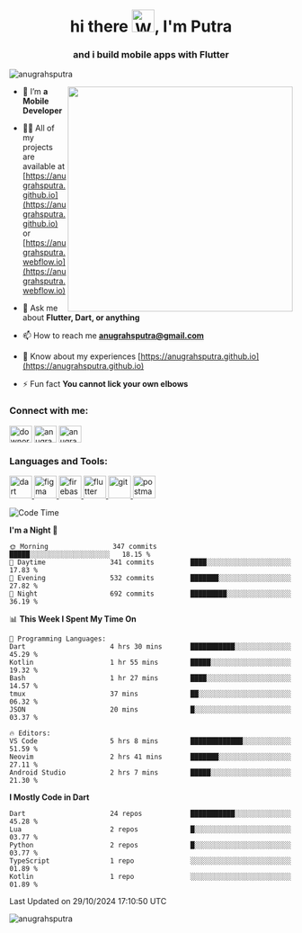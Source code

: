 

<h1 align="center">hi there <img src="https://raw.githubusercontent.com/Tarikul-Islam-Anik/Animated-Fluent-Emojis/master/Emojis/Hand%20gestures/Waving%20Hand.png" alt="Waving Hand" width="40" height="40" />, I'm Putra</h1>
<h3 align="center">and i build mobile apps with Flutter</h3>

<p align="left"> <img src="https://komarev.com/ghpvc/?username=anugrahsputra&label=Profile%20views&color=0e75b6&style=plastic" alt="anugrahsputra" /> </p>
<img align="right" width="400" src="https://user-images.githubusercontent.com/74038190/240815616-7b282ec6-fcc3-4600-90a7-2c3140549f58.gif"/>


- 🔭 I’m **a Mobile Developer**

- 👨‍💻 All of my projects are available at [https://anugrahsputra.github.io](https://anugrahsputra.github.io) or [https://anugrahsputra.webflow.io](https://anugrahsputra.webflow.io)

- 💬 Ask me about **Flutter, Dart, or anything**

- 📫 How to reach me **anugrahsputra@gmail.com**

- 📄 Know about my experiences [https://anugrahsputra.github.io](https://anugrahsputra.github.io)

- ⚡ Fun fact **You cannot lick your own elbows**

<h3 align="left">Connect with me:</h3>
<p align="left">
<a href="https://twitter.com/downormal" target="blank"><img align="center" src="https://raw.githubusercontent.com/rahuldkjain/github-profile-readme-generator/master/src/images/icons/Social/twitter.svg" alt="downormal" height="30" width="40" /></a>
<a href="https://linkedin.com/in/anugrahsputra" target="blank"><img align="center" src="https://raw.githubusercontent.com/rahuldkjain/github-profile-readme-generator/master/src/images/icons/Social/linked-in-alt.svg" alt="anugrahsputra" height="30" width="40" /></a>
<a href="https://www.leetcode.com/anugrahsputra" target="blank"><img align="center" src="https://raw.githubusercontent.com/rahuldkjain/github-profile-readme-generator/master/src/images/icons/Social/leet-code.svg" alt="anugrahsputra" height="30" width="40" /></a>
</p>

<h3 align="left">Languages and Tools:</h3>
<p align="left"> <a href="https://dart.dev" target="_blank" rel="noreferrer"> <img src="https://www.vectorlogo.zone/logos/dartlang/dartlang-icon.svg" alt="dart" width="40" height="40"/> </a> <a href="https://www.figma.com/" target="_blank" rel="noreferrer"> <img src="https://www.vectorlogo.zone/logos/figma/figma-icon.svg" alt="figma" width="40" height="40"/> </a> <a href="https://firebase.google.com/" target="_blank" rel="noreferrer"> <img src="https://www.vectorlogo.zone/logos/firebase/firebase-icon.svg" alt="firebase" width="40" height="40"/> </a> <a href="https://flutter.dev" target="_blank" rel="noreferrer"> <img src="https://www.vectorlogo.zone/logos/flutterio/flutterio-icon.svg" alt="flutter" width="40" height="40"/> </a> <a href="https://git-scm.com/" target="_blank" rel="noreferrer"> <img src="https://www.vectorlogo.zone/logos/git-scm/git-scm-icon.svg" alt="git" width="40" height="40"/> </a> <a href="https://postman.com" target="_blank" rel="noreferrer"> <img src="https://www.vectorlogo.zone/logos/getpostman/getpostman-icon.svg" alt="postman" width="40" height="40"/> </a> </p>


<!--START_SECTION:waka-->
![Code Time](http://img.shields.io/badge/Code%20Time-989%20hrs%2026%20mins-blue)

**I'm a Night 🦉** 

```text
🌞 Morning                347 commits         █████░░░░░░░░░░░░░░░░░░░░   18.15 % 
🌆 Daytime                341 commits         ████░░░░░░░░░░░░░░░░░░░░░   17.83 % 
🌃 Evening                532 commits         ███████░░░░░░░░░░░░░░░░░░   27.82 % 
🌙 Night                  692 commits         █████████░░░░░░░░░░░░░░░░   36.19 % 
```


📊 **This Week I Spent My Time On** 

```text
💬 Programming Languages: 
Dart                     4 hrs 30 mins       ███████████░░░░░░░░░░░░░░   45.29 % 
Kotlin                   1 hr 55 mins        █████░░░░░░░░░░░░░░░░░░░░   19.32 % 
Bash                     1 hr 27 mins        ████░░░░░░░░░░░░░░░░░░░░░   14.57 % 
tmux                     37 mins             ██░░░░░░░░░░░░░░░░░░░░░░░   06.32 % 
JSON                     20 mins             █░░░░░░░░░░░░░░░░░░░░░░░░   03.37 % 

🔥 Editors: 
VS Code                  5 hrs 8 mins        █████████████░░░░░░░░░░░░   51.59 % 
Neovim                   2 hrs 41 mins       ███████░░░░░░░░░░░░░░░░░░   27.11 % 
Android Studio           2 hrs 7 mins        █████░░░░░░░░░░░░░░░░░░░░   21.30 % 
```

**I Mostly Code in Dart** 

```text
Dart                     24 repos            ███████████░░░░░░░░░░░░░░   45.28 % 
Lua                      2 repos             █░░░░░░░░░░░░░░░░░░░░░░░░   03.77 % 
Python                   2 repos             █░░░░░░░░░░░░░░░░░░░░░░░░   03.77 % 
TypeScript               1 repo              ░░░░░░░░░░░░░░░░░░░░░░░░░   01.89 % 
Kotlin                   1 repo              ░░░░░░░░░░░░░░░░░░░░░░░░░   01.89 % 
```




 Last Updated on 29/10/2024 17:10:50 UTC
<!--END_SECTION:waka-->

<img align="center" src="https://user-images.githubusercontent.com/74038190/212744287-14f66c13-5458-40dc-9244-8ff533fc8f4a.gif" alt="anugrahsputra" />
